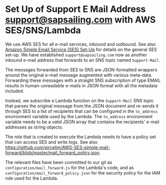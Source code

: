 # Set Up of Support E Mail Address support@sapsailing.com with AWS SES/SNS/Lambda

We use AWS SES for all e-mail services, inbound and outbound. See also [Amazon Simple Email Service (SES) Set-Up](wiki/info/landscape/mail-relaying) for details on the general SES set-up. We have established ``support@sapsailing.com`` now as another inbound e-mail address that forwards to an SNS topic named ``Support-Mail``.

The messages forwarded from SES to SNS are JSON-formatted wrappers around the original e-mail message augmented with various meta-data. Forwarding these messages with a straight SNS subscription of type EMAIL results in human-unreadable e-mails in JSON format with all the metadata included.

Instead, we subscribe a Lambda function on the ``Support-Mail`` SNS topic that parses the original message from the JSON document and re-sends it through SES to a list of recipients that can be configured in the ``to_address`` environment variable used by the Lambda. The ``to_address`` environment variable needs to be a valid JSON array that contains the recipients' e-mail addresses as string objects.

The role that is created to execute the Lambda needs to have a policy set that can access SES and write logs. See also https://github.com/sirceljm/AWS-SES-simple-mail-forward/blob/master/mail_forward_policy.json.

The relevant files have been committed to our git as ``configuration/mail_forward.js`` for the Lambda's code, and as ``configuration/mail_forward_policy.json`` for the security policy for the IAM role used for the Lambda.